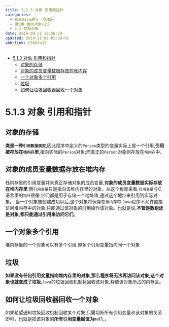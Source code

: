 ```yaml
---
title: 5.1.3 对象 引用和指针
categories: 
  - 疯狂Java讲义 (第4版)
  - 第5章 面向对象(上)
  - 5.1 类和对象
date: 2019-09-21 13:56:29
updated: 2019-11-02 01:39:01
abbrlink: c5683a31
---
```

- [5.1.3 对象 引用和指针](/ReadingNotes/c5683a31/#5-1-3-对象-引用和指针)
    - [对象的存储](/ReadingNotes/c5683a31/#对象的存储)
    - [对象的成员变量数据存放在堆内存](/ReadingNotes/c5683a31/#对象的成员变量数据存放在堆内存)
    - [一个对象多个引用](/ReadingNotes/c5683a31/#一个对象多个引用)
    - [垃圾](/ReadingNotes/c5683a31/#垃圾)
    - [如何让垃圾回收器回收一个对象](/ReadingNotes/c5683a31/#如何让垃圾回收器回收一个对象)

<!--more-->
<script src="https://cdn.bootcss.com/jquery/3.4.0/jquery.slim.min.js"></script>
<script>$(document).ready(function () {$(".post-body > ul:nth-child(1)").hide();});</script>

<!--end-->
<!--SSTStart-->
# 5.1.3 对象 引用和指针 #
## 对象的存储 ##
**类是一种`引用数据类型`**,因此程序中定义的`Person`类型的变量实际上是一个引用,**引用被存放在`栈内存`里**,指向实际的`Person`对象;而真正的`Person`对象则存放在`堆内存`中。
## 对象的成员变量数据存放在堆内存 ##
栈内存里的引用变量并未真正存储对象的成员变量,**对象的成员变量数据实际存放在堆内存里**;而`引用变量`只是指向该堆内存里的对象。从这个角度来看,`引用变量`与C语言里的`指针`很像,它们都是用于存储一个地址值,通过这个地址来引用到实际对象。
当一个对象被创建成功以后,这个对象将保存在`堆内存`中,`Java`程序不允许直接访问堆内存中的对象,只能通过该对象的引用操作该对象。也就是说,**不管是数组还是对象,都只能通过引用来访问它们**。
## 一个对象多个引用 ##
堆内存里的一个对象可以有多个引用,即多个引用变量指向同一个对象
## 垃圾 ##
**如果没有任何引用变量指向堆内存里的对象,那么程序将无法再访问该对象,这个对象也就变成了垃圾**,`Java`的垃圾回收机制将回收该对象,释放该对象所占的内存区。
## 如何让垃圾回收器回收一个对象 ##
如果希望通知垃圾回收机制回收某个对象,只需切断所有引用变量和该对象的关系即可，也就是把该对象的**所有引用变量赋值为`null`**,。
<!--SSTStop-->

